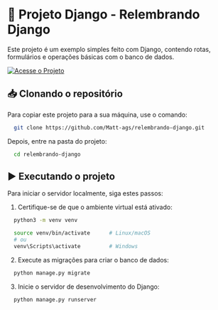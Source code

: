 # 🐍 Projeto Django - Relembrando Django

Este projeto é um exemplo simples feito com Django, contendo rotas, formulários e operações básicas com o banco de dados.

[![Acesse o Projeto](https://img.shields.io/badge/Acessar%20Projeto-Online-blue?style=for-the-badge&logo=django)](https://mattzin.pythonanywhere.com/home/)


## 📥 Clonando o repositório

Para copiar este projeto para a sua máquina, use o comando:

```bash
  git clone https://github.com/Matt-ags/relembrando-django.git
```
Depois, entre na pasta do projeto:
```bash
  cd relembrando-django
```

## ▶️ Executando o projeto

Para iniciar o servidor localmente, siga estes passos:

1. Certifique-se de que o ambiente virtual está ativado:

```bash
  python3 -m venv venv
```

```bash
  source venv/bin/activate      # Linux/macOS
  # ou
  venv\Scripts\activate         # Windows
```

2. Execute as migrações para criar o banco de dados:

```bash
  python manage.py migrate
```

3. Inicie o servidor de desenvolvimento do Django:

```bash
  python manage.py runserver
```
